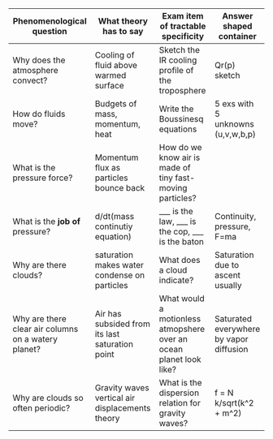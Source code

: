 | Phenomenological question  | What theory has to say  | Exam item of tractable specificity | Answer shaped container | 
| ------------- | ------------- |  ------------- | ------------- |
| Why does the atmosphere convect?  | Cooling of fluid above warmed surface  | Sketch the IR cooling profile of the troposphere | Qr(p) sketch |
| How do fluids move? | Budgets of mass, momentum, heat | Write the Boussinesq equations | 5 exs with 5 unknowns (u,v,w,b,p) | 
| What is the pressure force? | Momentum flux as particles bounce back | How do we know air is made of tiny fast-moving particles? |  | 
| What is the **job of** pressure? | d/dt(mass continutiy equation) | ___ is the law, ___ is the cop, ___ is the baton | Continuity, pressure, F=ma | 
| Why are there clouds? | saturation makes water condense on particles | What does a cloud indicate? | Saturation due to ascent usually |
| Why are there clear air columns on a watery planet? | Air has subsided from its last saturation point | What would a motionless atmopshere over an ocean planet look like? | Saturated everywhere by vapor diffusion | 
| Why are clouds so often periodic?  | Gravity waves vertical air displacements theory  |  What is the dispersion relation for gravity waves? | f = N k/sqrt(k^2 + m^2)|

